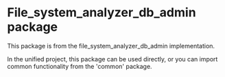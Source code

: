 # File_system_analyzer_db_admin package
    
This package is from the file_system_analyzer_db_admin implementation.

In the unified project, this package can be used directly, or you can import common
functionality from the 'common' package.
